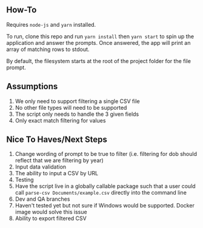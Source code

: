 ## How-To
Requires `node-js` and `yarn` installed.

To run, clone this repo and run `yarn install` then `yarn start` to spin up the application and answer the prompts. Once answered, the app will print an array of matching rows to stdout.

By default, the filesystem starts at the root of the project folder for the file prompt.

## Assumptions
1. We only need to support filtering a single CSV file
2. No other file types will need to be supported
3. The script only needs to handle the 3 given fields
4. Only exact match filtering for values

## Nice To Haves/Next Steps
1. Change wording of prompt to be true to filter (i.e. filtering for dob should reflect that we are filtering by year)
2. Input data validation
3. The ability to input a CSV by URL
4. Testing
5. Have the script live in a globally callable package such that a user could call `parse-csv Documents/example.csv` directly into the command line
6. Dev and QA branches
7. Haven't tested yet but not sure if Windows would be supported. Docker image would solve this issue
8. Ability to export filtered CSV
